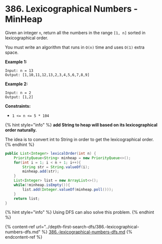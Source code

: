 # 386. Lexicographical Numbers - MinHeap



Given an integer `n`, return all the numbers in the range `[1, n]` sorted in lexicographical order.

You must write an algorithm that runs in `O(n)` time and uses `O(1)` extra space.&#x20;

**Example 1:**

```
Input: n = 13
Output: [1,10,11,12,13,2,3,4,5,6,7,8,9]
```

**Example 2:**

```
Input: n = 2
Output: [1,2]
```

**Constraints:**

* `1 <= n <= 5 * 104`

{% hint style="info" %}
**add String to heap will based on its lexicographical order naturally.**

The idea is to convert int to String in order to get the lexicographical order.&#x20;
{% endhint %}

```java
public List<Integer> lexicalOrder(int n) {
    PriorityQueue<String> minheap = new PriorityQueue<>();
    for(int i = 1; i < n + 1; i++){
        String str = String.valueOf(i);
        minheap.add(str);
    }
    List<Integer> list = new ArrayList<>();
    while(!minheap.isEmpty()){
        list.add(Integer.valueOf(minheap.poll()));
    }
    return list;
}
```

{% hint style="info" %}
Using DFS can also solve this problem.
{% endhint %}

{% content-ref url="../depth-first-search-dfs/386.-lexicographical-numbers-dfs.md" %}
[386.-lexicographical-numbers-dfs.md](../depth-first-search-dfs/386.-lexicographical-numbers-dfs.md)
{% endcontent-ref %}
